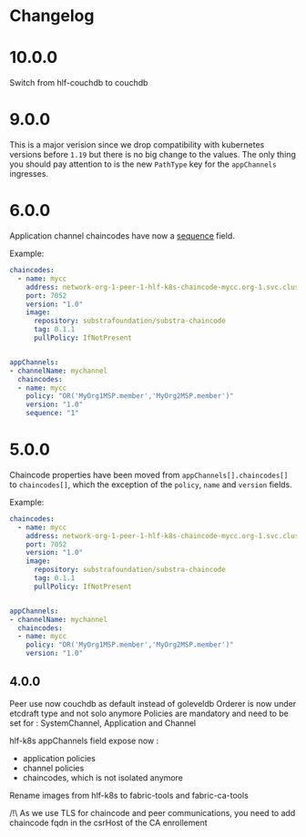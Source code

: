# Changelog


# 10.0.0

Switch from hlf-couchdb to couchdb

# 9.0.0

This is a major verision since we drop compatibility with kubernetes versions before `1.19` but there is no big change to the values. The only thing you should pay attention to is the new `PathType` key for the `appChannels` ingresses.

# 6.0.0

Application channel chaincodes have now a [sequence](https://hyperledger-fabric.readthedocs.io/en/release-2.2/commands/peerlifecycle.html?highlight=sequence) field.

Example:

```yaml
chaincodes:
  - name: mycc
    address: network-org-1-peer-1-hlf-k8s-chaincode-mycc.org-1.svc.cluster.local
    port: 7052
    version: "1.0"
    image:
      repository: substrafoundation/substra-chaincode
      tag: 0.1.1
      pullPolicy: IfNotPresent


appChannels:
- channelName: mychannel
  chaincodes:
  - name: mycc
    policy: "OR('MyOrg1MSP.member','MyOrg2MSP.member')"
    version: "1.0"
    sequence: "1"
```

# 5.0.0

Chaincode properties have been moved from `appChannels[].chaincodes[]` to `chaincodes[]`, which the exception of the `policy`, `name` and `version` fields.

Example:

```yaml
chaincodes:
  - name: mycc
    address: network-org-1-peer-1-hlf-k8s-chaincode-mycc.org-1.svc.cluster.local
    port: 7052
    version: "1.0"
    image:
      repository: substrafoundation/substra-chaincode
      tag: 0.1.1
      pullPolicy: IfNotPresent


appChannels:
- channelName: mychannel
  chaincodes:
  - name: mycc
    policy: "OR('MyOrg1MSP.member','MyOrg2MSP.member')"
    version: "1.0"
```

## 4.0.0


Peer use now couchdb as default instead of goleveldb
Orderer is now under etcdraft type and not solo anymore
Policies are mandatory and need to be set for : SystemChannel, Application and Channel


hlf-k8s appChannels field expose now :
 - application policies
 - channel policies
 - chaincodes, which is not isolated anymore

Rename images from hlf-k8s to fabric-tools and fabric-ca-tools

/!\ As we use TLS for chaincode and peer communications, you need to add chaincode fqdn in the csrHost of the CA enrollement
